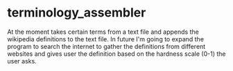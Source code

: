 # terminology_assembler
At the moment takes certain terms from a text file and appends the wikipedia definitions to the text file.
In future I'm going to expand the program to search the internet to gather the definitions from different websites and gives user the definition based on the hardness scale (0-1) the user asks.
